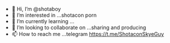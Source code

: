 - 👋 Hi, I’m @shotaboy
- 👀 I’m interested in ...shotacon porn
- 🌱 I’m currently learning ...
- 💞️ I’m looking to collaborate on ...sharing and producing
- 📫 How to reach me ...telegram https://t.me/ShotaconSkyeGuy

<!---
shotaboy/shotaboy is a ✨ special ✨ repository because its `README.md` (this file) appears on your GitHub profile.
You can click the Preview link to take a look at your changes.
--->
